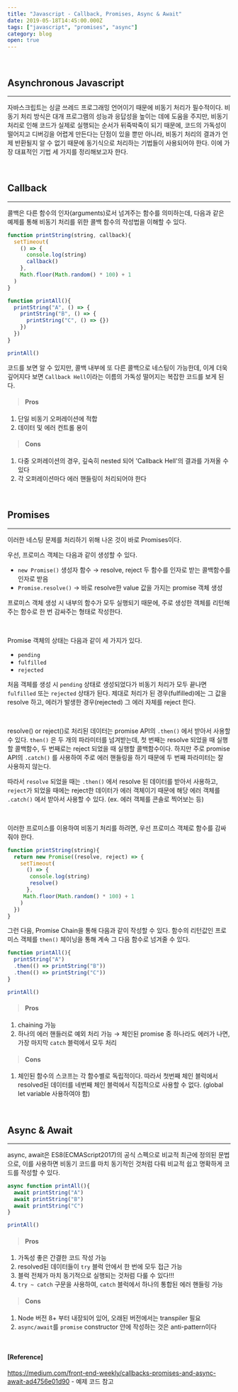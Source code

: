 ```yaml
---
title: "Javascript - Callback, Promises, Async & Await"
date: 2019-05-18T14:45:00.000Z
tags: ["javascript", "promises", "async"]
category: blog
open: true
---
```


<br />

## Asynchronous Javascript

---

자바스크립트는 싱글 쓰레드 프로그래밍 언어이기 때문에 비동기 처리가 필수적이다. 비동기 처리 방식은 대개 프로그램의 성능과 응답성을 높이는 데에 도움을 주지만, 비동기 처리로 인해 코드가 실제로 실행되는 순서가 뒤죽박죽이 되기 때문에, 코드의 가독성이 떨어지고 디버깅을 어렵게 만든다는 단점이 있을 뿐만 아니라, 비동기 처리의 결과가 언제 반환될지 알 수 없기 때문에 동기식으로 처리하는 기법들이 사용되어야 한다. 이에 가장 대표적인 기법 세 가지를 정리해보고자 한다.

<br />

## Callback

---

콜백은 다른 함수의 인자(arguments)로서 넘겨주는 함수를 의미하는데, 다음과 같은 예제를 통해 비동기 처리를 위한 콜백 함수의 작성법을 이해할 수 있다.

```js
function printString(string, callback){
  setTimeout(
    () => {
      console.log(string)
      callback()
    }, 
    Math.floor(Math.random() * 100) + 1
  )
}
```

```js
function printAll(){
  printString("A", () => {
    printString("B", () => {
      printString("C", () => {})
    })
  })
}

printAll()
```

코드를 보면 알 수 있지만, 콜백 내부에 또 다른 콜백으로 네스팅이 가능한데, 이게 더욱 깊어지다 보면 `Callback Hell`이라는 이름의 가독성 떨어지는 복잡한 코드를 보게 된다.

> #### Pros

1. 단일 비동기 오퍼레이션에 적합
2. 데이터 및 에러 컨트롤 용이

> #### Cons

1. 다중 오퍼레이션의 경우, 깊숙히 nested 되어 'Callback Hell'의 결과를 가져올 수 있다
2. 각 오퍼레이션마다 에러 핸들링이 처리되어야 한다

<br />

## Promises

---

이러한 네스팅 문제를 처리하기 위해 나온 것이 바로 Promises이다.

우선, 프로미스 객체는 다음과 같이 생성할 수 있다.

- `new Promise()` 생성자 함수 → resolve, reject 두 함수를 인자로 받는 콜백함수를 인자로 받음
- `Promise.resolve()` → 바로 resolve한 value 값을 가지는 promise 객체 생성

프로미스 객체 생성 시 내부의 함수가 모두 실행되기 때문에, 주로 생성한 객체를 리턴해 주는 함수로 한 번 감싸주는 형태로 작성한다.

<br />

Promise 객체의 상태는 다음과 같이 세 가지가 있다.

- `pending`
- `fulfilled`
- `rejected`

처음 객체를 생성 시 `pending` 상태로 생성되었다가 비동기 처리가 모두 끝나면 `fulfilled` 또는 `rejected` 상태가 된다. 제대로 처리가 된 경우(fulfilled)에는 그 값을 resolve 하고, 에러가 발생한 경우(rejected) 그 에러 자체를 reject 한다.

<br />

resolve() or reject()로 처리된 데이터는 promise API의 `.then()` 에서 받아서 사용할 수 있다. `then()` 은 두 개의 파라미터를 넘겨받는데, 첫 번째는 resolve 되었을 때 실행할 콜백함수, 두 번째로는 reject 되었을 때 실행할 콜백함수이다. 하지만 주로 promise API의 `.catch()` 를 사용하여 주로 에러 핸들링을 하기 때문에 두 번째 파라미터는 잘 사용하지 않는다.

따라서 `resolve` 되었을 때는 `.then()` 에서 resolve 된 데이터를 받아서 사용하고, `reject`가 되었을 때에는 reject한 데이터가 에러 객체이기 때문에 해당 에러 객체를 `.catch()` 에서 받아서 사용할 수 있다. (ex. 에러 객체를 콘솔로 찍어보는 등)

<br />

이러한 프로미스를 이용하여 비동기 처리를 하려면, 우선 프로미스 객체로 함수를 감싸줘야 한다.

```js
function printString(string){
  return new Promise((resolve, reject) => {
    setTimeout(
      () => {
       console.log(string)
       resolve()
      }, 
     Math.floor(Math.random() * 100) + 1
    )
  })
}
```

그런 다음, Promise Chain을 통해 다음과 같이 작성할 수 있다. 함수의 리턴값인 프로미스 객체를 `then()` 체이닝을 통해 계속 그 다음 함수로 넘겨줄 수 있다.

```js
function printAll(){
  printString("A")
  .then(() => printString("B"))
  .then(() => printString("C"))
}

printAll()
```

> #### Pros

1. chaining 가능
2. 하나의 에러 핸들러로 예외 처리 가능 → 체인된 promise 중 하나라도 에러가 나면, 가장 마지막 `catch` 블럭에서 모두 처리

> #### Cons

1. 체인된 함수의 스코프는 각 함수별로 독립적이다. 따라서 첫번째 체인 블럭에서 resolved된 데이터를 네번째 체인 블럭에서 직접적으로 사용할 수 없다. (global let variable 사용하여야 함)

<br />

## Async & Await

---

async, await은 ES8(ECMAScript2017)의 공식 스펙으로 비교적 최근에 정의된 문법으로, 이를 사용하면 비동기 코드를 마치 동기적인 것처럼 다뤄 비교적 쉽고 명확하게 코드를 작성할 수 있다. 

```js
async function printAll(){
  await printString("A")
  await printString("B")
  await printString("C")
}

printAll()
```

> #### Pros

1. 가독성 좋은 간결한 코드 작성 가능
2. resolved된 데이터들이 `try` 블럭 안에서 한 번에 모두 접근 가능
3. 블럭 전체가 마치 동기적으로 실행되는 것처럼 다룰 수 있다!!!
4. `try ~ catch` 구문을 사용하여, `catch` 블럭에서 하나의 통합된 에러 핸들링 가능

> #### Cons

1. Node 버전 8+ 부터 내장되어 있어, 오래된 버전에서는 transpiler 필요
2. `async/await`를 `promise` constructor 안에 작성하는 것은 anti-pattern이다

<br />

#### [Reference]

https://medium.com/front-end-weekly/callbacks-promises-and-async-await-ad4756e01d90 - 예제 코드 참고